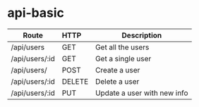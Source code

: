 # api-basic

| Route         | HTTP  | Description
|-------------- |:------|-------------
| /api/users    | GET   | Get all the users
| /api/users/:id| GET   | Get a single user
| /api/users/   | POST  | Create a user
| /api/users/:id| DELETE| Delete a user
| /api/users/:id| PUT   | Update a user with new info
